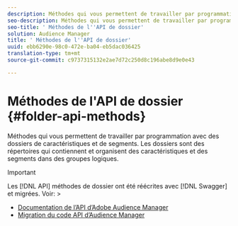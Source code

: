 ```yaml
---
description: Méthodes qui vous permettent de travailler par programmation avec des dossiers de caractéristiques et de segments. Les dossiers sont des répertoires qui contiennent et organisent des caractéristiques et des segments dans des groupes logiques.
seo-description: Méthodes qui vous permettent de travailler par programmation avec des dossiers de caractéristiques et de segments. Les dossiers sont des répertoires qui contiennent et organisent des caractéristiques et des segments dans des groupes logiques.
seo-title: ' Méthodes de l''API de dossier'
solution: Audience Manager
title: ' Méthodes de l''API de dossier'
uuid: ebb6290e-98c0-472e-ba04-eb5dac036425
translation-type: tm+mt
source-git-commit: c9737315132e2ae7d72c250d8c196abe8d9e0e43

---
```



# Méthodes de l'API de dossier {#folder-api-methods}

Méthodes qui vous permettent de travailler par programmation avec des dossiers de caractéristiques et de segments. Les dossiers sont des répertoires qui contiennent et organisent des caractéristiques et des segments dans des groupes logiques.

<!-- api-folders.xml -->

>[!IMPORTANT]
>
>Les [!DNL API] méthodes de dossier ont été réécrites avec [!DNL Swagger] et migrées. Voir:  &gt;
>* [Documentation de l’API d’Adobe Audience Manager](https://bank.demdex.com/portal/swagger/index.html)
>* [Migration du code API d’Audience Manager](../../api/api-swagger-migration.md)